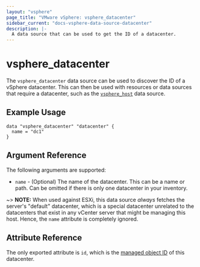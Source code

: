 ```yaml
---
layout: "vsphere"
page_title: "VMware vSphere: vsphere_datacenter"
sidebar_current: "docs-vsphere-data-source-datacenter"
description: |-
  A data source that can be used to get the ID of a datacenter.
---
```


# vsphere\_datacenter

The `vsphere_datacenter` data source can be used to discover the ID of a
vSphere datacenter. This can then be used with resources or data sources that
require a datacenter, such as the [`vsphere_host`][data-source-vsphere-host]
data source.

[data-source-vsphere-host]: /docs/providers/vsphere/d/host.html

## Example Usage

```hcl
data "vsphere_datacenter" "datacenter" {
  name = "dc1"
}
```

## Argument Reference

The following arguments are supported:

* `name` - (Optional) The name of the datacenter. This can be a name or path.
  Can be omitted if there is only one datacenter in your inventory.

~> **NOTE:** When used against ESXi, this data source _always_ fetches the
server's "default" datacenter, which is a special datacenter unrelated to the
datacenters that exist in any vCenter server that might be managing this host.
Hence, the `name` attribute is completely ignored.

## Attribute Reference

The only exported attribute is `id`, which is the [managed object
ID][docs-about-morefs] of this datacenter.

[docs-about-morefs]: /docs/providers/vsphere/index.html#use-of-managed-object-references-by-the-vsphere-provider
